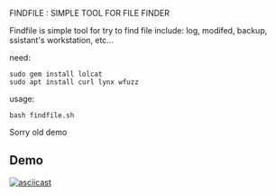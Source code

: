 FINDFILE : SIMPLE TOOL FOR FILE FINDER

Findfile is simple tool for try to find file include: log, modifed, backup, ssistant's workstation, etc... 

need:<br>
```
sudo gem install lolcat
sudo apt install curl lynx wfuzz
```

usage:<br>
```
bash findfile.sh
```
Sorry old demo
## Demo
[![asciicast](https://asciinema.org/a/254239.svg)](https://asciinema.org/a/254239)
